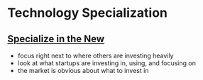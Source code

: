 # Technology Specialization

## [Specialize in the New](https://gist.github.com/sw-yx/9720bd4a30606ca3ffb8d407113c0fe5#file-4-md)

- focus right next to where others are investing heavily
- look at what startups are investing in, using, and focusing on
- the market is obvious about what to invest in
